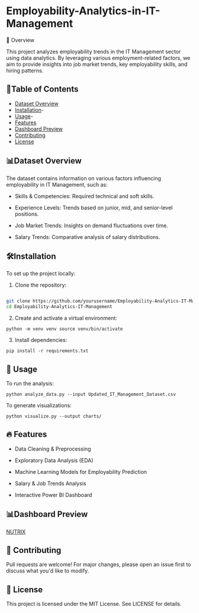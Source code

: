 # Employability-Analytics-in-IT-Management
📌 Overview

This project analyzes employability trends in the IT Management sector using data analytics. By leveraging various employment-related factors, we aim to provide insights into job market trends, key employability skills, and hiring patterns.

## 📂Table of Contents 
- [Dataset Overview](#Dataset-Overview)
- [Installation](#Installation)-
- [Usage](#usage)-
- [Features](#features)
- [Dashboard Preview](#Dashboard-Preview)
- [Contributing](#contributing)
- [License](#license)

## 📊Dataset Overview
The dataset contains information on various factors influencing employability in IT Management, such as:

- Skills & Competencies: Required technical and soft skills.

- Experience Levels: Trends based on junior, mid, and senior-level positions.

- Job Market Trends: Insights on demand fluctuations over time.

- Salary Trends: Comparative analysis of salary distributions.

## 🛠Installation
To set up the project locally:

1. Clone the repository:        

 ```bash git clone https://github.com/yourusername/ImageClassifier.git cd ImageClassifier

git clone https://github.com/yourusername/Employability-Analytics-IT-Management.git
cd Employability-Analytics-IT-Management
```

2. Create and activate a virtual environment:
```
python -m venv venv source venv/bin/activate
```
3. Install dependencies:
```
pip install -r requirements.txt
```
## 🚀 Usage

To run the analysis:
```
python analyze_data.py --input Updated_IT_Management_Dataset.csv
```
To generate visualizations:

```
python visualize.py --output charts/
```

## 🔥 Features
- Data Cleaning & Preprocessing

- Exploratory Data Analysis (EDA)

- Machine Learning Models for Employability Prediction

- Salary & Job Trends Analysis

- Interactive Power BI Dashboard

## 📊Dashboard Preview
 [NUTRIX](https://nutrixcorp.com/)

## 🤝 Contributing

Pull requests are welcome! For major changes, please open an issue first to discuss what you'd like to modify.

## 📜 License

This project is licensed under the MIT License. See LICENSE for details.
